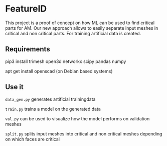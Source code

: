 # FeatureID

This project is a proof of concept on how ML can be used to find critical parts for AM. Our new approach allows to easily separate input meshes in critical and non critical parts. For training artificial data is created.

## Requirements
pip3 install trimesh open3d networkx scipy pandas numpy

apt get install openscad (on Debian based systems)

## Use it

`data_gen.py` generates artificial trainingdata

`train.py` trains a model on the generated data

`val.py` can be used to visualize how the model performs on validation meshes

`split.py` splits input meshes into critical and non critical meshes depending on which faces are critical